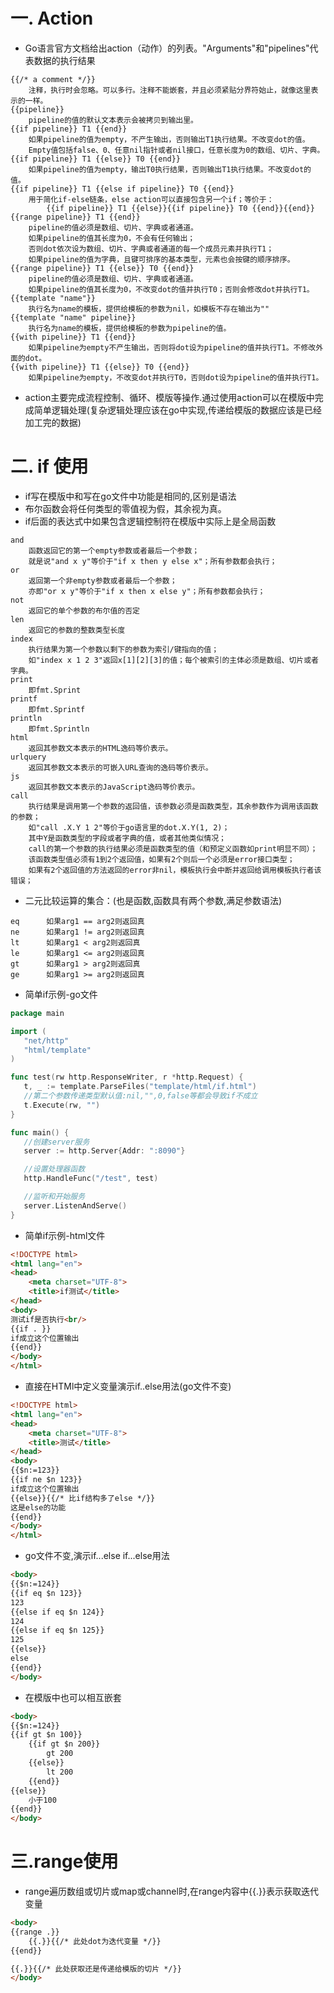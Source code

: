 # 一. Action

* Go语言官方文档给出action（动作）的列表。"Arguments"和"pipelines"代表数据的执行结果
```
{{/* a comment */}}
    注释，执行时会忽略。可以多行。注释不能嵌套，并且必须紧贴分界符始止，就像这里表示的一样。
{{pipeline}}
    pipeline的值的默认文本表示会被拷贝到输出里。
{{if pipeline}} T1 {{end}}
    如果pipeline的值为empty，不产生输出，否则输出T1执行结果。不改变dot的值。
    Empty值包括false、0、任意nil指针或者nil接口，任意长度为0的数组、切片、字典。
{{if pipeline}} T1 {{else}} T0 {{end}}
    如果pipeline的值为empty，输出T0执行结果，否则输出T1执行结果。不改变dot的值。
{{if pipeline}} T1 {{else if pipeline}} T0 {{end}}
    用于简化if-else链条，else action可以直接包含另一个if；等价于：
        {{if pipeline}} T1 {{else}}{{if pipeline}} T0 {{end}}{{end}}
{{range pipeline}} T1 {{end}}
    pipeline的值必须是数组、切片、字典或者通道。
    如果pipeline的值其长度为0，不会有任何输出；
    否则dot依次设为数组、切片、字典或者通道的每一个成员元素并执行T1；
    如果pipeline的值为字典，且键可排序的基本类型，元素也会按键的顺序排序。
{{range pipeline}} T1 {{else}} T0 {{end}}
    pipeline的值必须是数组、切片、字典或者通道。
    如果pipeline的值其长度为0，不改变dot的值并执行T0；否则会修改dot并执行T1。
{{template "name"}}
    执行名为name的模板，提供给模板的参数为nil，如模板不存在输出为""
{{template "name" pipeline}}
    执行名为name的模板，提供给模板的参数为pipeline的值。
{{with pipeline}} T1 {{end}}
    如果pipeline为empty不产生输出，否则将dot设为pipeline的值并执行T1。不修改外面的dot。
{{with pipeline}} T1 {{else}} T0 {{end}}
    如果pipeline为empty，不改变dot并执行T0，否则dot设为pipeline的值并执行T1。
```
* action主要完成流程控制、循环、模版等操作.通过使用action可以在模版中完成简单逻辑处理(复杂逻辑处理应该在go中实现,传递给模版的数据应该是已经加工完的数据)


# 二. if 使用
* if写在模版中和写在go文件中功能是相同的,区别是语法
* 布尔函数会将任何类型的零值视为假，其余视为真。
* if后面的表达式中如果包含逻辑控制符在模版中实际上是全局函数
```
and
    函数返回它的第一个empty参数或者最后一个参数；
    就是说"and x y"等价于"if x then y else x"；所有参数都会执行；
or
    返回第一个非empty参数或者最后一个参数；
    亦即"or x y"等价于"if x then x else y"；所有参数都会执行；
not
    返回它的单个参数的布尔值的否定
len
    返回它的参数的整数类型长度
index
    执行结果为第一个参数以剩下的参数为索引/键指向的值；
    如"index x 1 2 3"返回x[1][2][3]的值；每个被索引的主体必须是数组、切片或者字典。
print
    即fmt.Sprint
printf
    即fmt.Sprintf
println
    即fmt.Sprintln
html
    返回其参数文本表示的HTML逸码等价表示。
urlquery
    返回其参数文本表示的可嵌入URL查询的逸码等价表示。
js
    返回其参数文本表示的JavaScript逸码等价表示。
call
    执行结果是调用第一个参数的返回值，该参数必须是函数类型，其余参数作为调用该函数的参数；
    如"call .X.Y 1 2"等价于go语言里的dot.X.Y(1, 2)；
    其中Y是函数类型的字段或者字典的值，或者其他类似情况；
    call的第一个参数的执行结果必须是函数类型的值（和预定义函数如print明显不同）；
    该函数类型值必须有1到2个返回值，如果有2个则后一个必须是error接口类型；
    如果有2个返回值的方法返回的error非nil，模板执行会中断并返回给调用模板执行者该错误；
```
* 二元比较运算的集合：(也是函数,函数具有两个参数,满足参数语法)
```
eq      如果arg1 == arg2则返回真
ne      如果arg1 != arg2则返回真
lt      如果arg1 < arg2则返回真
le      如果arg1 <= arg2则返回真
gt      如果arg1 > arg2则返回真
ge      如果arg1 >= arg2则返回真
```
* 简单if示例-go文件
```go
package main

import (
   "net/http"
   "html/template"
)

func test(rw http.ResponseWriter, r *http.Request) {
   t, _ := template.ParseFiles("template/html/if.html")
   //第二个参数传递类型默认值:nil,"",0,false等都会导致if不成立
   t.Execute(rw, "")
}

func main() {
   //创建server服务
   server := http.Server{Addr: ":8090"}

   //设置处理器函数
   http.HandleFunc("/test", test)

   //监听和开始服务
   server.ListenAndServe()
}
```
* 简单if示例-html文件
```html
<!DOCTYPE html>
<html lang="en">
<head>
    <meta charset="UTF-8">
    <title>if测试</title>
</head>
<body>
测试if是否执行<br/>
{{if . }}
if成立这个位置输出
{{end}}
</body>
</html>
```
* 直接在HTMl中定义变量演示if..else用法(go文件不变)
```html
<!DOCTYPE html>
<html lang="en">
<head>
    <meta charset="UTF-8">
    <title>测试</title>
</head>
<body>
{{$n:=123}}
{{if ne $n 123}}
if成立这个位置输出
{{else}}{{/* 比if结构多了else */}}
这是else的功能
{{end}}
</body>
</html>
```
* go文件不变,演示if...else if...else用法
```html
<body>
{{$n:=124}}
{{if eq $n 123}}
123
{{else if eq $n 124}}
124
{{else if eq $n 125}}
125
{{else}}
else
{{end}}
</body>
```
* 在模版中也可以相互嵌套
```html
<body>
{{$n:=124}}
{{if gt $n 100}}
    {{if gt $n 200}}
        gt 200
    {{else}}
        lt 200
    {{end}}
{{else}}
    小于100
{{end}}
</body>
```
# 三.range使用

* range遍历数组或切片或map或channel时,在range内容中{{.}}表示获取迭代变量
```html
<body>
{{range .}}
    {{.}}{{/* 此处dot为迭代变量 */}}
{{end}}

{{.}}{{/* 此处获取还是传递给模版的切片 */}}
</body>
```
